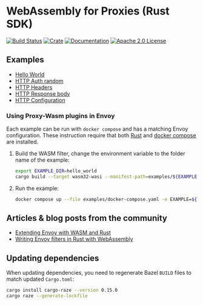 # WebAssembly for Proxies (Rust SDK)

[![Build Status][build-badge]][build-link]
[![Crate][crate-badge]][crate-link]
[![Documentation][docs-badge]][docs-link]
[![Apache 2.0 License][license-badge]][license-link]

[build-badge]: https://github.com/proxy-wasm/proxy-wasm-rust-sdk/workflows/Rust/badge.svg?branch=master
[build-link]: https://github.com/proxy-wasm/proxy-wasm-rust-sdk/actions?query=workflow%3ARust+branch%3Amaster
[crate-badge]: https://img.shields.io/crates/v/proxy-wasm.svg
[crate-link]: https://crates.io/crates/proxy-wasm
[docs-badge]: https://docs.rs/proxy-wasm/badge.svg
[docs-link]: https://docs.rs/proxy-wasm
[license-badge]: https://img.shields.io/github/license/proxy-wasm/proxy-wasm-rust-sdk
[license-link]: https://github.com/proxy-wasm/proxy-wasm-rust-sdk/blob/master/LICENSE

## Examples

- [Hello World](./examples/hello_world.rs)
- [HTTP Auth random](./examples/http_auth_random.rs)
- [HTTP Headers](./examples/http_headers.rs)
- [HTTP Response body](./examples/http_body.rs)
- [HTTP Configuration](./examples/http_config.rs)

### Using Proxy-Wasm plugins in Envoy

Each example can be run with `docker compose` and has a matching Envoy configuration. These instruction require that both
[Rust](https://www.rust-lang.org/) and [docker compose](https://docker-docs.netlify.app/compose/install/) are installed.

1. Build the WASM filter, change the environment variable to the folder name of the example:
   ```sh
   export EXAMPLE_DIR=hello_world
   cargo build --target wasm32-wasi --manifest-path=examples/${EXAMPLE_DIR}/Cargo.toml
   ```
2. Run the example:
   ```sh
   docker compose up --file examples/docker-compose.yaml -e EXAMPLE=${EXAMPLE_DIR}
   ```

## Articles & blog posts from the community

- [Extending Envoy with WASM and Rust](https://antweiss.com/blog/extending-envoy-with-wasm-and-rust/)
- [Writing Envoy filters in Rust with WebAssembly](https://content.red-badger.com/resources/extending-istio-with-rust-and-webassembly)

## Updating dependencies

When updating dependencies, you need to regenerate Bazel `BUILD` files to match updated `Cargo.toml`:

```sh
cargo install cargo-raze --version 0.15.0
cargo raze --generate-lockfile
```
